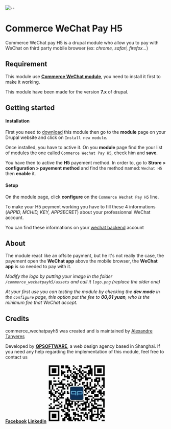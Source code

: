 ![--](https://qpsoftware.net/sites/all/themes/consilium/logo.png)

# Commerce WeChat Pay H5

Commerce WeChat pay H5 is a drupal module who allow you to pay with WeChat on third party mobile browser (ex: _chrome, safari, firefox..._)

## Requirement

This module use [**Commerce WeChat module**](https://www.drupal.org/project/commerce), you need to install it first to make it working.

This module have been made for the version **7.x** of drupal.

## Getting started
#### Installation

First you need to [download](https://github.com/a-tanyeres/commerce_wechatpayh5/archive/master.zip) this module then go to the **module** page on your Drupal website and click on `Install new module`.

Once installed, you have to active it. On you **module** page find the your list of modules the one called `Commerce Wechat Pay H5`, check him and **save**.

You have then to active the **H5** payement method. In order to, go to **Strore > configuration > payement method** and find the method named: `Wechat H5` then **enable** it.

#### Setup

On the module page, click **configure** on the `Commerce Wechat Pay H5` line.

To make your H5 peyment working you have to fill these 4 informations (_APPID, MCHID, KEY, APPSECRET_) about your professionnal WeChat account.

You can find these informations on your [wechat backend](https://pay.weixin.qq.com/) account

## About

The module react like an offsite payment, but he it's not really the case, the payement open the **WeChat app** above the mobile browser, the **WeChat app** is so needed to pay with it.

_Modify the logo by putting your image in the folder `/commerce_wechatpayh5/assets` and call it `logo.png` (replace the older one)_

_At your first use you can testing the module by checking the **dev mode** in the `configure` page, this option put the fee to **00,01 yuan**, who is the minimum fee that WeChat accept._

## Credits

commerce_wechatpayh5 was created and is maintained by [Alexandre Tanyeres](https://github.com/a-tanyeres)

Developed by <strong><a href="https://qpsoftware.net/" class="twitter-follow-button" data-show-count="false">QPSOFTWARE</a></strong>, a web design agency based in Shanghai. If you need any help regarding the implementation of this module, feel free to contact us

<strong><a href="https://www.facebook.com/QPSoftwareShanghai/">Facebook</a></strong> <strong><a href="https://www.linkedin.com/company/qpsoftware-limited/" >Linkedin</a></strong> ![--](/assets/IMG_12072018_160102_0.png)